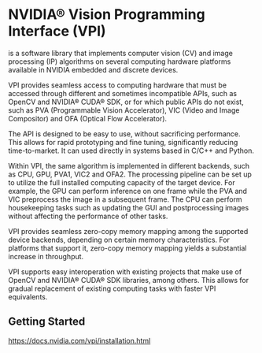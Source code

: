 # NVIDIA® Vision Programming Interface (VPI)

 is a software library that implements computer vision (CV) and image processing (IP) algorithms on several computing hardware platforms available in NVIDIA embedded and discrete devices.

VPI provides seamless access to computing hardware that must be accessed through different and sometimes incompatible APIs, such as OpenCV and NVIDIA® CUDA® SDK, or for which public APIs do not exist, such as PVA (Programmable Vision Accelerator), VIC (Video and Image Compositor) and OFA (Optical Flow Accelerator).

The API is designed to be easy to use, without sacrificing performance. This allows for rapid prototyping and fine tuning, significantly reducing time-to-market. It can used directly in systems based in C/C++ and Python.

Within VPI, the same algorithm is implemented in different backends, such as CPU, GPU, PVA1, VIC2 and OFA2. The processing pipeline can be set up to utilize the full installed computing capacity of the target device. For example, the GPU can perform inference on one frame while the PVA and VIC preprocess the image in a subsequent frame. The CPU can perform housekeeping tasks such as updating the GUI and postprocessing images without affecting the performance of other tasks.

VPI provides seamless zero-copy memory mapping among the supported device backends, depending on certain memory characteristics. For platforms that support it, zero-copy memory mapping yields a substantial increase in throughput.

VPI supports easy interoperation with existing projects that make use of OpenCV and NVIDIA® CUDA® SDK libraries, among others. This allows for gradual replacement of existing computing tasks with faster VPI equivalents.




## Getting Started

https://docs.nvidia.com/vpi/installation.html
